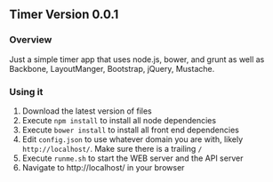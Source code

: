 ## Timer Version 0.0.1 ##

### Overview ###
Just a simple timer app that uses node.js, bower, and grunt as well as Backbone, LayoutManger, Bootstrap, jQuery, Mustache.

### Using it ###
1. Download the latest version of files
2. Execute `npm install` to install all node dependencies
3. Execute `bower install` to install all front end dependencies
4. Edit `config.json` to use whatever domain you are with, likely `http://localhost/`. Make sure there is a trailing `/`
5. Execute `runme.sh` to start the WEB server and the API server
6. Navigate to http://localhost/ in your browser